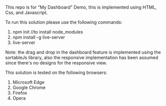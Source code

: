 This repo is for "My Dashboard" Demo, this is implemented using HTML, Css, and Javascript.

To run this solution please use the following commands:
1. npm init //to install node_modules
2. npm install -g live-server
3. live-server

Note: the drag and drop in the dashboard feature is implemented using the sortableJs library, also the responsive implementation has been assumed since there's no designs for the responsive view.

This solution is tested on the following browsers:
1. Microsoft Edge
2. Google Chrome
3. Firefox
4. Opera
